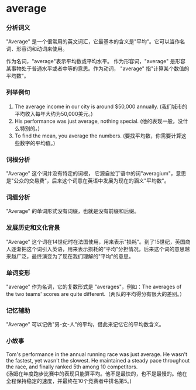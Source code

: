 # average

### 分析词义

  

"Average" 是一个很常用的英文词汇，它最基本的含义是"平均"。它可以当作名词、形容词和动词来使用。

  

作为名词，"average"表示平均数或平均水平。 作为形容词，"average" 是形容某事物处于普通水平或者中等的意思。作为动词， "average" 指"计算某个数值的平均数"。

  

### 列举例句

  

1.  The average income in our city is around $50,000 annually. (我们城市的平均收入每年大约为50,000美元。)
2.  His performance was just average, nothing special. (他的表现一般，没什么特别的。)
3.  To find the mean, you average the numbers. (要找平均数，你需要计算这些数字的平均值。)

  

### 词根分析

  

"Average" 这个词并没有特定的词根， 它源自拉丁语中的词"averagium"，意思是"公众的交易费"，后来这个词意在英语中发展为现在的涵义"平均数"。

  

### 词缀分析

  

"Average" 的单词形式没有词缀，也就是没有前缀和后缀。

  

### 发展历史和文化背景

  

"Average" 这个词在14世纪时在法国使用，用来表示"损耗"。到了15世纪，英国商人逐渐把这个词引入英语，用来表示损耗的“平均”分担情况，后来这个词的意思越来越广泛，最终演变为了现在我们理解的"平均"的意思。

  

### 单词变形

  

"average" 作为名词，它的复数形式是 "averages"，例如：The averages of the two teams' scores are quite different.（两队的平均得分有很大的差别。）

  

### 记忆辅助

  

"Average" 可以记做"男-女-人"的平均，借此来记忆它的平均数含义。

  

### 小故事

  

Tom's performance in the annual running race was just average. He wasn't the fastest, yet wasn't the slowest. He maintained a steady pace throughout the race, and finally ranked 5th among 10 competitors.  
(汤姆在年度跑步比赛中的表现只能算平均。他不是最快的，也不是最慢的。他在全程保持稳定的速度，并最终在10个竞赛者中排名第5。)

